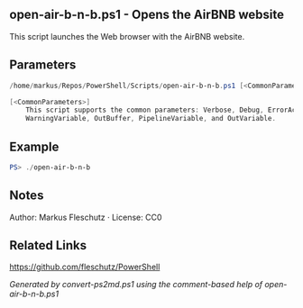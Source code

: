 ## open-air-b-n-b.ps1 - Opens the AirBNB website

This script launches the Web browser with the AirBNB website.

## Parameters
```powershell
/home/markus/Repos/PowerShell/Scripts/open-air-b-n-b.ps1 [<CommonParameters>]

[<CommonParameters>]
    This script supports the common parameters: Verbose, Debug, ErrorAction, ErrorVariable, WarningAction, 
    WarningVariable, OutBuffer, PipelineVariable, and OutVariable.
```

## Example
```powershell
PS> ./open-air-b-n-b

```

## Notes
Author: Markus Fleschutz · License: CC0

## Related Links
https://github.com/fleschutz/PowerShell

*Generated by convert-ps2md.ps1 using the comment-based help of open-air-b-n-b.ps1*
